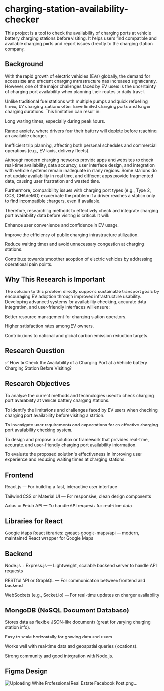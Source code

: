 # charging-station-availability-checker
This project is a tool to check the availability of charging ports at vehicle battery charging stations before visiting. It helps users find compatible and available charging ports and report issues directly to the charging station company.

## Background
With the rapid growth of electric vehicles (EVs) globally, the demand for accessible and efficient charging infrastructure has increased significantly. However, one of the major challenges faced by EV users is the uncertainty of charging port availability when planning their routes or daily travel.

Unlike traditional fuel stations with multiple pumps and quick refuelling times, EV charging stations often have limited charging ports and longer charging durations. This limitation can result in:

Long waiting times, especially during peak hours.

Range anxiety, where drivers fear their battery will deplete before reaching an available charger.

Inefficient trip planning, affecting both personal schedules and commercial operations (e.g., EV taxis, delivery fleets).

Although modern charging networks provide apps and websites to check real-time availability, data accuracy, user interface design, and integration with vehicle systems remain inadequate in many regions. Some stations do not update availability in real time, and different apps provide fragmented data, causing user frustration and wasted time.

Furthermore, compatibility issues with charging port types (e.g., Type 2, CCS, CHAdeMO) exacerbate the problem if a driver reaches a station only to find incompatible chargers, even if available.

Therefore, researching methods to effectively check and integrate charging port availability data before visiting is critical. It will:

Enhance user convenience and confidence in EV usage.

Improve the efficiency of public charging infrastructure utilization.

Reduce waiting times and avoid unnecessary congestion at charging stations.

Contribute towards smoother adoption of electric vehicles by addressing operational pain points.

## Why This Research is Important
The solution to this problem directly supports sustainable transport goals by encouraging EV adoption through improved infrastructure usability. Developing advanced systems for availability checking, accurate data integration, and user-friendly interfaces will ensure:

Better resource management for charging station operators.

Higher satisfaction rates among EV owners.

Contributions to national and global carbon emission reduction targets.

## Research Question
✅ How to Check the Availability of a Charging Port at a Vehicle battery Charging Station Before Visiting?

## Research Objectives
To analyse the current methods and technologies used to check charging port availability at vehicle battery charging stations.

To identify the limitations and challenges faced by EV users when checking charging port availability before visiting a station.

To investigate user requirements and expectations for an effective charging port availability checking system.

To design and propose a solution or framework that provides real-time, accurate, and user-friendly charging port availability information.

To evaluate the proposed solution's effectiveness in improving user experience and reducing waiting times at charging stations.

## Frontend
React.js — For building a fast, interactive user interface

Tailwind CSS or Material UI — For responsive, clean design components

Axios or Fetch API — To handle API requests for real-time data

## Libraries for React
Google Maps React libraries: @react-google-maps/api — modern, maintained React wrapper for Google Maps

## Backend
Node.js + Express.js — Lightweight, scalable backend server to handle API requests

RESTful API or GraphQL — For communication between frontend and backend

WebSockets (e.g., Socket.io) — For real-time updates on charger availability

## MongoDB (NoSQL Document Database)
Stores data as flexible JSON-like documents (great for varying charging station info).

Easy to scale horizontally for growing data and users.

Works well with real-time data and geospatial queries (locations).

Strong community and good integration with Node.js.

## Figma Design

![Uploading White Professional Real Estate Facebook Post.png…]()

